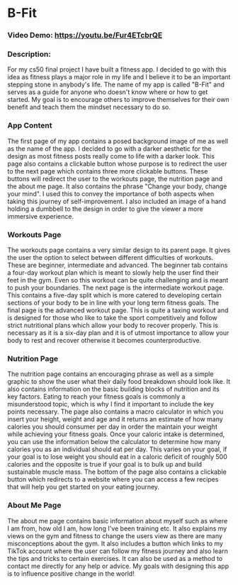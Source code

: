 # B-Fit
### Video Demo: https://youtu.be/Fur4ETcbrQE
### Description:
For my cs50 final project I have built a fitness app. I decided to go with this idea as fitness plays a major role in my life and I believe it to be an important stepping stone in anybody's life. The name of my app is called "B-Fit" and serves as a guide for anyone who doesn't know where or how to get started. My goal is to encourage others to improve themselves for their own benefit and teach them the mindset necessary to do so.

### App Content
The first page of my app contains a posed background image of me as well as the name of the app. I decided to go with a darker aesthetic for the design as most fitness posts really come to life with a darker look. This page also contains a clickable button whose purpose is to redirect the user to the next page which contains three more clickable buttons. These buttons will redirect the user to the workouts page, the nutrition page and the about me page. It also contains the phrase "Change your body, change your mind". I used this to convey the importance of both aspects when taking this journey of self-improvement. I also included an image of a hand holding a dumbbell to the design in order to give the viewer a more immersive experience.

### Workouts Page
The workouts page contains a very similar design to its parent page. It gives the user the option to select between different difficulties of workouts. These are beginner, intermediate and advanced. The beginner tab contains a four-day workout plan which is meant to slowly help the user find their feet in the gym. Even so this workout can be quite challenging and is meant to push your boundaries. The next page is the intermediate workout page. This contains a five-day split which is more catered to developing certain sections of your body to be in line with your long term fitness goals. The final page is the advanced workout page. This is quite a taxing workout and is designed for those who like to take the sport competitively and follow strict nutritional plans which allow your body to recover properly. This is necessary as it is a six-day plan and it is of utmost importance to allow your body to rest and recover otherwise it becomes counterproductive.

### Nutrition Page
The nutrition page contains an encouraging phrase as well as a simple graphic to show the user what their daily food breakdown should look like. It also contains information on the basic building blocks of nutrition and its key factors. Eating to reach your fitness goals is commonly a misunderstood topic, which is why I find it important to include the key points necessary. The page also contains a macro calculator in which you insert your height, weight and age and it returns an estimate of how many calories you should consumer per day in order the maintain your weight while achieving your fitness goals. Once your caloric intake is determined, you can use the information below the calculator to determine how many calories you as an individual should eat per day. This varies on your goal, if your goal is to lose weight you should eat in a caloric deficit of roughly 500 calories and the opposite is true if your goal is to bulk up and build sustainable muscle mass. The bottom of the page also contains a clickable button which redirects to a website where you can access a few recipes that will help you get started on your eating journey.

### About Me Page
The about me page contains basic information about myself such as where I am from, how old I am, how long I've been training etc. It also explains my views on the gym and fitness to change the users view as there are many misconceptions about the gym. It also includes a button which links to my TikTok account where the user can follow my fitness journey and also learn the tips and tricks to certain exercises. It can also be used as a method to contact me directly for any help or advice. My goals with designing this app is to influence positive change in the world!
